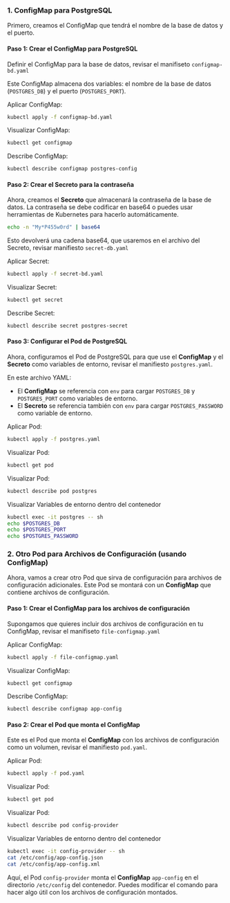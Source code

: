 ### 1. **ConfigMap para PostgreSQL**

Primero, creamos el ConfigMap que tendrá el nombre de la base de datos y el puerto.

#### Paso 1: Crear el ConfigMap para PostgreSQL

Definir el ConfigMap para la base de datos, revisar el manifiseto `configmap-bd.yaml`

Este ConfigMap almacena dos variables: el nombre de la base de datos (`POSTGRES_DB`) y el puerto (`POSTGRES_PORT`).

Aplicar ConfigMap:
```bash
kubectl apply -f configmap-bd.yaml
```

Visualizar ConfigMap:
```bash
kubectl get configmap
```

Describe ConfigMap:
```bash
kubectl describe configmap postgres-config
```

#### Paso 2: Crear el Secreto para la contraseña

Ahora, creamos el **Secreto** que almacenará la contraseña de la base de datos. La contraseña se debe codificar en base64 o puedes usar herramientas de Kubernetes para hacerlo automáticamente.

```bash
echo -n "My*P455w0rd" | base64
```

Esto devolverá una cadena base64, que usaremos en el archivo del Secreto, revisar manifiesto `secret-db.yaml`

Aplicar Secret:
```bash
kubectl apply -f secret-bd.yaml
```

Visualizar Secret:
```bash
kubectl get secret
```

Describe Secret:
```bash
kubectl describe secret postgres-secret
```

#### Paso 3: Configurar el Pod de PostgreSQL

Ahora, configuramos el Pod de PostgreSQL para que use el **ConfigMap** y el **Secreto** como variables de entorno, revisar el manifiesto `postgres.yaml`.

En este archivo YAML:
- El **ConfigMap** se referencia con `env` para cargar `POSTGRES_DB` y `POSTGRES_PORT` como variables de entorno.
- El **Secreto** se referencia también con `env` para cargar `POSTGRES_PASSWORD` como variable de entorno.

Aplicar Pod:
```bash
kubectl apply -f postgres.yaml
```

Visualizar Pod:
```bash
kubectl get pod
```

Visualizar Pod:
```bash
kubectl describe pod postgres
```

Visualizar Variables de entorno dentro del contenedor
```bash
kubectl exec -it postgres -- sh
echo $POSTGRES_DB
echo $POSTGRES_PORT
echo $POSTGRES_PASSWORD
```

### 2. **Otro Pod para Archivos de Configuración (usando ConfigMap)**

Ahora, vamos a crear otro Pod que sirva de configuración para archivos de configuración adicionales. Este Pod se montará con un **ConfigMap** que contiene archivos de configuración.

#### Paso 1: Crear el ConfigMap para los archivos de configuración

Supongamos que quieres incluir dos archivos de configuración en tu ConfigMap, revisar el manifiseto `file-configmap.yaml`

Aplicar ConfigMap:
```bash
kubectl apply -f file-configmap.yaml
```

Visualizar ConfigMap:
```bash
kubectl get configmap
```

Describe ConfigMap:
```bash
kubectl describe configmap app-config
```

#### Paso 2: Crear el Pod que monta el ConfigMap

Este es el Pod que monta el **ConfigMap** con los archivos de configuración como un volumen, revisar el manifiesto `pod.yaml`.

Aplicar Pod:
```bash
kubectl apply -f pod.yaml
```

Visualizar Pod:
```bash
kubectl get pod
```

Visualizar Pod:
```bash
kubectl describe pod config-provider
```

Visualizar Variables de entorno dentro del contenedor
```bash
kubectl exec -it config-provider -- sh
cat /etc/config/app-config.json
cat /etc/config/app-config.xml
```

Aquí, el Pod `config-provider` monta el **ConfigMap** `app-config` en el directorio `/etc/config` del contenedor. Puedes modificar el comando para hacer algo útil con los archivos de configuración montados.
